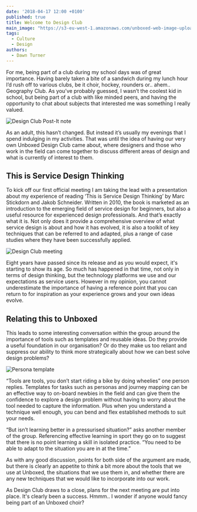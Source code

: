```yaml
---
date: '2018-04-17 12:00 +0100'
published: true
title: Welcome to Design Club
main_image: "https://s3-eu-west-1.amazonaws.com/unboxed-web-image-uploader/94e093f8fab455b6500ae73fed5470c6.png"
tags:
  - Culture
  - Design
authors:
  - Dawn Turner
---
```

For me, being part of a club during my school days was of great importance. Having barely taken a bite of a sandwich during my lunch hour I’d rush off to various clubs, be it choir, hockey, rounders or.. ahem.. Geography Club. As you’ve probably guessed, I wasn’t the coolest kid in school, but being part of a club with like minded peers, and having the opportunity to chat about subjects that interested me was something I really valued.

![Design Club Post-It note](https://s3-eu-west-1.amazonaws.com/unboxed-web-image-uploader/94e093f8fab455b6500ae73fed5470c6.png)

As an adult, this hasn’t changed. But instead it’s usually my evenings that I spend indulging in my activities. That was until the idea of having our very own Unboxed Design Club came about, where designers and those who work in the field can come together to discuss different areas of design and what is currently of interest to them.

## This is Service Design Thinking
To kick off our first official meeting I am taking the lead with a presentation about my experience of reading ‘This is Service Design Thinking’ by Marc Stickdorn and Jakob Schneider. Written in 2010, the book is marketed as an introduction to the emerging field of service design for beginners, but also a useful resource for experienced design professionals. And that’s exactly what it is. Not only does it provide a comprehensive overview of what service design is about and how it has evolved, it is also a toolkit of key techniques that can be referred to and adapted, plus a range of case studies where they have been successfully applied.

![Design Club meeting](https://s3-eu-west-1.amazonaws.com/unboxed-web-image-uploader/162101d6d4b37a202561b0670dca102a.png)

Eight years have passed since its release and as you would expect, it's starting to show its age. So much has happened in that time, not only in terms of design thinking, but the technology platforms we use and our expectations as service users. However in my opinion, you cannot underestimate the importance of having a reference point that you can return to for inspiration as your experience grows and your own ideas evolve.

## Relating this to Unboxed
This leads to some interesting conversation within the group around the importance of tools such as templates and reusable ideas. Do they provide a useful foundation in our organisation? Or do they make us too reliant and suppress our ability to think more strategically about how we can best solve design problems?

![Persona template](https://s3-eu-west-1.amazonaws.com/unboxed-web-image-uploader/55fd2a820bc5a8966991f2d3841bcc5a.png)

“Tools are tools, you don’t start riding a bike by doing wheelies” one person replies. Templates for tasks such as personas and journey mapping can be an effective way to on-board newbies in the field and can give them the confidence to explore a design problem without having to worry about the tool needed to capture the information. Plus when you understand a technique well enough, you can bend and flex established methods to suit your needs.

“But isn’t learning better in a pressurised situation?” asks another member of the group. Referencing effective learning in sport they go on to suggest that there is no point learning a skill in isolated practice. “You need to be able to adapt to the situation you are in at the time.”

As with any good discussion, points for both side of the argument are made, but there is clearly an appetite to think a bit more about the tools that we use at Unboxed, the situations that we use them in, and whether there are any new techniques that we would like to incorporate into our work.

As Design Club draws to a close, plans for the next meeting are put into place. It's clearly been a success. Hmmm.. I wonder if anyone would fancy being part of an Unboxed choir?
